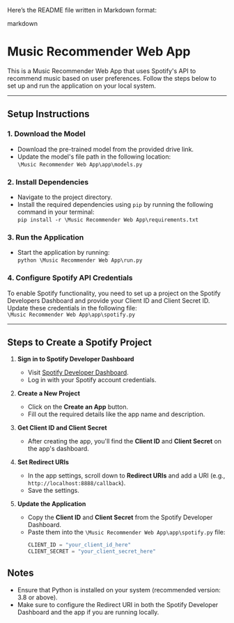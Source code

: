 Here’s the README file written in Markdown format:

markdown
# Music Recommender Web App  

This is a Music Recommender Web App that uses Spotify's API to recommend music based on user preferences. Follow the steps below to set up and run the application on your local system.  

---

## Setup Instructions  

### 1. Download the Model  
- Download the pre-trained model from the provided drive link.  
- Update the model's file path in the following location:  
  `\Music Recommender Web App\app\models.py`  

### 2. Install Dependencies  
- Navigate to the project directory.  
- Install the required dependencies using `pip` by running the following command in your terminal:  
  `pip install -r \Music Recommender Web App\requirements.txt`  

### 3. Run the Application  
- Start the application by running:  
  `python \Music Recommender Web App\run.py`  

### 4. Configure Spotify API Credentials  
To enable Spotify functionality, you need to set up a project on the Spotify Developers Dashboard and provide your Client ID and Client Secret ID. Update these credentials in the following file:  
` \Music Recommender Web App\app\spotify.py `  

---

## Steps to Create a Spotify Project  

1. **Sign in to Spotify Developer Dashboard**  
   - Visit [Spotify Developer Dashboard](https://developer.spotify.com/dashboard/).  
   - Log in with your Spotify account credentials.  

2. **Create a New Project**  
   - Click on the **Create an App** button.  
   - Fill out the required details like the app name and description.  

3. **Get Client ID and Client Secret**  
   - After creating the app, you'll find the **Client ID** and **Client Secret** on the app's dashboard.  

4. **Set Redirect URIs**  
   - In the app settings, scroll down to **Redirect URIs** and add a URI (e.g., `http://localhost:8888/callback`).  
   - Save the settings.  

5. **Update the Application**  
   - Copy the **Client ID** and **Client Secret** from the Spotify Developer Dashboard.  
   - Paste them into the `\Music Recommender Web App\app\spotify.py` file:  
     ```python  
     CLIENT_ID = "your_client_id_here"  
     CLIENT_SECRET = "your_client_secret_here"  
     ```  
## Notes  
- Ensure that Python is installed on your system (recommended version: 3.8 or above).  
- Make sure to configure the Redirect URI in both the Spotify Developer Dashboard and the app if you are running locally.  
